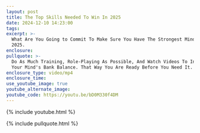 ```yaml
---
layout: post
title: The Top Skills Needed To Win In 2025
date: 2024-12-10 14:23:00
tags:
excerpt: >-
  What Are You Going to Commit To Make Sure You Have The Strongest Mindset In
  2025. 
enclosure:
pullquote: >-
  Do As Much Training, Role-Playing As Possible, And Watch Videos To Invest In
  Your Mind's Bank Balance. That Way You Are Ready Before You Need It. 
enclosure_type: video/mp4
enclosure_time:
use_youtube_image: true
youtube_alternate_image:
youtube_code: https://youtu.be/bD0M330f4DM
---
```

{% include youtube.html %}

{% include pullquote.html %}